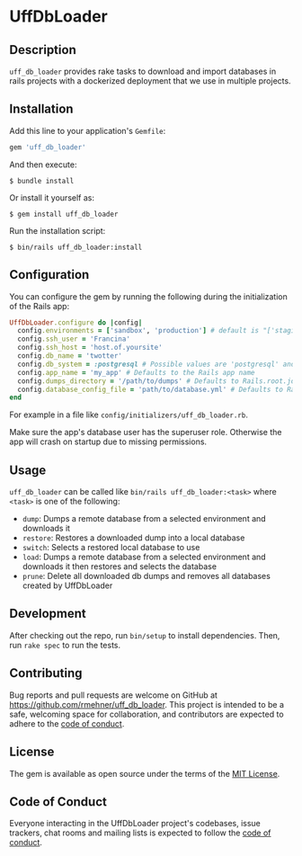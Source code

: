 # UffDbLoader

## Description

`uff_db_loader` provides rake tasks to download and import databases in rails projects with a dockerized deployment that we use in multiple projects.

## Installation

Add this line to your application's `Gemfile`:

```ruby
gem 'uff_db_loader'
```

And then execute:

    $ bundle install

Or install it yourself as:

    $ gem install uff_db_loader

Run the installation script: 

    $ bin/rails uff_db_loader:install

## Configuration

You can configure the gem by running the following during the initialization of the Rails app:
```ruby
UffDbLoader.configure do |config|
  config.environments = ['sandbox', 'production'] # default is "['staging', 'production']"
  config.ssh_user = 'Francina'
  config.ssh_host = 'host.of.yoursite'
  config.db_name = 'twotter'
  config.db_system = :postgresql # Possible values are 'postgresql' and 'mysql'.
  config.app_name = 'my_app' # Defaults to the Rails app name
  config.dumps_directory = '/path/to/dumps' # Defaults to Rails.root.join('dumps')
  config.database_config_file = 'path/to/database.yml' # Defaults to Rails.root.join('config', 'database.yml')
end
```
For example in a file like `config/initializers/uff_db_loader.rb`.

Make sure the app's database user has the superuser role. Otherwise the app will crash on startup due to missing permissions.

## Usage

`uff_db_loader` can be called like `bin/rails uff_db_loader:<task>` where `<task>` is one of the following:

- `dump`: Dumps a remote database from a selected environment and downloads it
- `restore`: Restores a downloaded dump into a local database
- `switch`: Selects a restored local database to use
- `load`: Dumps a remote database from a selected environment and downloads it then restores and selects the database
- `prune`: Delete all downloaded db dumps and removes all databases created by UffDbLoader

## Development

After checking out the repo, run `bin/setup` to install dependencies. Then, run `rake spec` to run the tests.

## Contributing

Bug reports and pull requests are welcome on GitHub at https://github.com/rmehner/uff_db_loader. This project is intended to be a safe, welcoming space for collaboration, and contributors are expected to adhere to the [code of conduct](https://github.com/rmehner/uff_db_loader/blob/main/CODE_OF_CONDUCT.md).

## License

The gem is available as open source under the terms of the [MIT License](https://opensource.org/licenses/MIT).

## Code of Conduct

Everyone interacting in the UffDbLoader project's codebases, issue trackers, chat rooms and mailing lists is expected to follow the [code of conduct](https://github.com/rmehner/uff_db_loader/blob/main/CODE_OF_CONDUCT.md).
